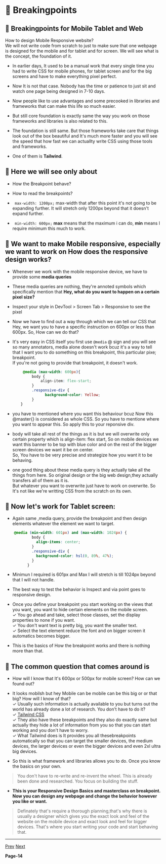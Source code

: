 # 🚀 Breakingpoints


## 📳 Breakingpoints for Mobile Tablet and Web

How to design Mobile Responsive website? <br/>
We will not write code from  scratch to just to make sure that one webpage is designed for the mobile and for tablet and for screen. 
We will see what is the concept, the foundation of it. <br/>

- In earlier days, It used to be a manual work that every single time you had to write CSS for mobile phones, for tablet screen and for the big screens and 
have to make everything pixel perfect.

- Now It is not that case. Nobody has the time or patience to just sit and watch one page being designed in 7-10 days.

- Now people like to use advantages and some precooked in libraries and frameworks that can make this life so much easier. 

- But still core foundation is exactly same the way you work on those frameworks and libraries is also related to this. 

- The foundation is still same. But those frameworks take care that things look out of the box beautiful and It's much more faster 
and you will see the speed that how fast we can actuallty write CSS using those tools and frameworks. <br/>

- One of them is **Tailwind**. <br/>

## 📙 Here we will see only about 
- How the Breakpoint behave?
- How to read the breakpoints?

- ``` max-width: 1200px;``` max-width that after this point it's not going to be expanding further. It will stretch only 1200px beyond that it doesn't expand further.
  
- ``` min-width: 600px;``` **max** means that the maximum i can do, **min** means I require minimum this much to work.
  
## 📗 We want to make Mobile responsive, especially we want to work on How does the responsive design works?
  - Whenever we work with the mobile responsive device, we have to provide some **media queries**
  - These media queries are nothing, they're annoted symbols which specifically mention that **Hey, what do you want to happen on a certain pixel size?**
  - Inspect your style in DevTool > Screen Tab > Responsive to see the pixel

- Now we have to find out a way through which we can tell our CSS that Hey, we want you to have a specific instruction on 600px or less than 600px.
So, How can we do that?

- It's very easy in CSS itself you first use ```@media``` @ sign and you will see so many annotators, media alone doesn't work bcuz it's a way to tell that
  I want you to do something on this breakpoint, this particular pixe; breakpoint. <br/>
  If you're not going to provide that breakpoint, it doesn't work.
  
```css
        @media (max-width: 600px){
            body {
                align-item: flex-start;
            }
            .responsive-div {
                  background-color: Yellow;
            }
       }
```

- you have to mentioned where you want this behaviour bcuz Now this @master{} is considered as whole CSS. So you have to mentione where you want to appear this.
  So apply this to your reponsive div.
  
- body will take all rest of the things as it is but we will overwrite only certain property which is align-item: flex start, So on mobile devices
  we want this banner to be top with blue color and on the rest of the bigger screen devices we want it be on center. <br/>
  So, You have to be very precise and strategize how you want it to be behaving.
    
- one good thing about these media query is they actually take all the things from here. So original design or the big web design,they actually transfers
  all of them as it is. <br/>
  But whatever you want to overwrite just have to work on overwrite. So It's not like we're writting CSS from the scratch on its own.

## 📕 Now let's work for Tablet screen:

- Again same ,media query, provide the breakpoint and then design elements whatever the element we want to target.

```css
    @media (min-width: 601px) and (max-width: 1024px) {
            body {
              align-items: center;
            }
            .responsive-div {
              background-color: hsl(0, 89%, 47%);
            }
          }
```

- Minimun I required is 601px and Max I will stretch is till 1024px beyond that I will not handle.

- The best way to test the behavior is Inspect and via point goes to responsive design.

- Once you define your breakpoint you start working on the views that you want, you want to hide certain elements on the mobile screen. <br/>
   ✓ You go ahead and take, select those classes, set the display properties to none if you want. <br/>
   ✓ You don't want text is pretty big, you want the smaller text. <br/>
   ✓ Select the text element reduce the font and on bigger screen it automatics becomes bigger. <br/>

- This is the basics of How the breakpoint works and there is nothing more than that.

## 📘 The common question that comes around is

- How will I know that It's 600px or 500px for mobile screen? How can we found out?

-  It looks mobilsh but hey Mobile can be mobile can be this big or or that big? How will I know of that? <br/>
     ✓ Usually such information is actually available to you but turns out the world has already done a lot of research. You don't have to do it? <br/>
     ✓ [Tailwind CSS](https://v1.tailwindcss.com/docs/breakpoints) <br/>
     ✓ They also have these breakpoints and they also do exactly same but actually they hide a lot of information from you so that you can start working and you don't
     have to worry. <br/>
     ✓ What Tailwind does is It provides you all thesebreakpoints automatically so that you can target the smaller devices, the medium devices,
     the larger devices or even the bigger devices and even 2xl ultra big devices.

- So this is what framework and libraries allows you to do. Once you know the basics on your own.

> You don't have to re-write and re-invent the wheel. This is already been done and researched. You focus on building the stuff.

- **This is your Responsive Design Basics and masterclass on breakpoint. Now you can design any webpage and change the behavior however you like or want.**

> Definately that's require a thorough planning,that's why there is usually a designer which gives you the exact look and feel of the website on the mobile device
and exact look and feel for bigger devices. That's where you start writing your code and start behaving that. 

---

[Prev]()  [Next]()

**Page-14**

